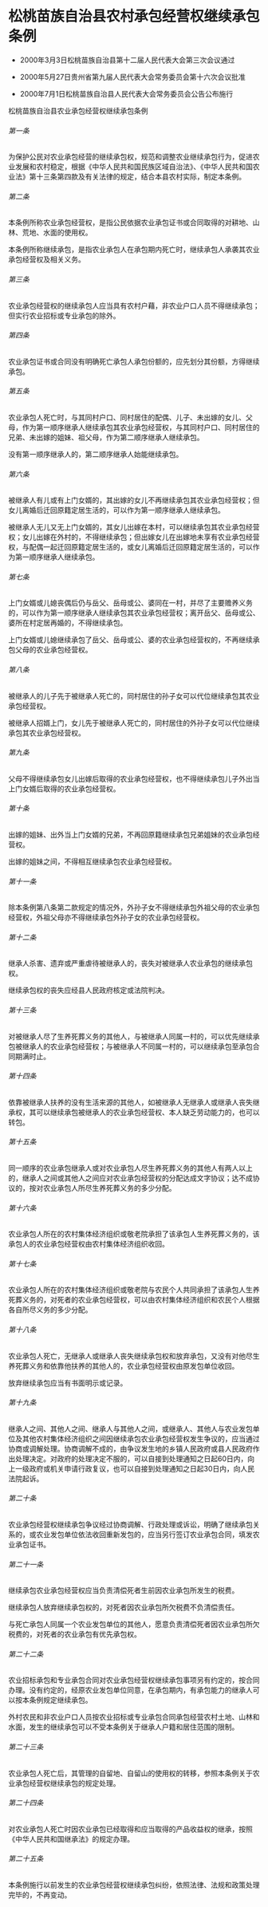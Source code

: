 # 松桃苗族自治县农村承包经营权继续承包条例

- 2000年3月3日松桃苗族自治县第十二届人民代表大会第三次会议通过

- 2000年5月27日贵州省第九届人民代表大会常务委员会第十六次会议批准

- 2000年7月1日松桃苗族自治县人民代表大会常务委员会公告公布施行

<!-- INFO END -->

松桃苗族自治县农业承包经营权继续承包条例

###### 第一条

为保护公民对农业承包经营的继续承包权，规范和调整农业继续承包行为，促进农业发展和农村稳定，根据《中华人民共和国民族区域自治法》、《中华人民共和国农业法》第十三条第四款及有关法律的规定，结合本县农村实际，制定本条例。

###### 第二条

本条例所称农业承包经营权，是指公民依据农业承包证书或合同取得的对耕地、山林、荒地、水面的使用权。

本条例所称继续承包，是指农业承包人在承包期内死亡时，继续承包人承袭其农业承包经营权及相关义务。

###### 第三条

农业承包经营权的继续承包人应当具有农村户藉，非农业户口人员不得继续承包；但实行农业招标或专业承包的除外。

###### 第四条

农业承包证书或合同没有明确死亡承包人承包份额的，应先划分其份额，方得继续承包。

###### 第五条

农业承包人死亡时，与其同村户口、同村居住的配偶、儿子、未出嫁的女儿、父母，作为第一顺序继承人继续承包其农业承包经营权，与其同村户口、同村居住的兄弟、未出嫁的姐妹、祖父母，作为第二顺序继承人继续承包。

没有第一顺序继承人的，第二顺序继承人始能继续承包。

###### 第六条

被继承人有儿或有上门女婿的，其出嫁的女儿不再继续承包其农业承包经营权；但女儿离婚后迁回原籍定居生活的，可以作为第一顺序继承人继续承包。

被继承人无儿又无上门女婿的，其女儿出嫁在本村，可以继续承包其农业承包经营权；女儿出嫁在外村的，不得继续承包；但出嫁女儿在出嫁地未享有农业承包经营权，与配偶一起迁回原籍定居生活的，或女儿离婚后迁回原籍定居生活的，可以作为第一顺序继承人继续承包。

###### 第七条

上门女婿或儿媳丧偶后仍与岳父、岳母或公、婆同在一村，并尽了主要赡养义务的，可以作为第一顺序继承人继续承包其农业承包经营权；离开岳父、岳母或公、婆所在村定居再婚的，不得继续承包。

上门女婿或儿媳继续承包了岳父、岳母或公、婆的农业承包经营权的，不再继续承包父母的农业承包经营权。

###### 第八条

被继承人的儿子先于被继承人死亡的，同村居住的孙子女可以代位继续承包其农业承包经营权。

被继承人招婿上门，女儿先于被继承人死亡的，同村居住的外孙子女可以代位继续承包其农业承包经营权。

###### 第九条

父母不得继续承包女儿出嫁后取得的农业承包经营权，也不得继续承包儿子外出当上门女婿后取得的农业承包经营权。

###### 第十条

出嫁的姐妹、出外当上门女婿的兄弟，不再回原籍继续承包兄弟姐妹的农业承包经营权。

出嫁的姐妹之间，不得相互继续承包农业承包经营权。

###### 第十一条

除本条例第八条第二款规定的情况外，外孙子女不得继续承包外祖父母的农业承包经营权，外祖父母亦不得继续承包外孙子女的农业承包经营权。

###### 第十二条

继承人杀害、遗弃或严重虐待被继承人的，丧失对被继承人农业承包的继续承包权。

继续承包权的丧失应经县人民政府核定或法院判决。

###### 第十三条

对被继承人尽了生养死葬义务的其他人，与被继承人同属一村的，可以优先继续承包被继承人的农业承包经营权；与被继承人不同属一村的，可以继续承包至承包合同期满时止。

###### 第十四条

依靠被继承人扶养的没有生活来源的其他人，如被继承人无继承人或继承人丧失继承权，其可以继续承包被继承人的农业承包经营权、本人缺乏劳动能力的，也可以转包。

###### 第十五条

同一顺序的农业承包继承人或对农业承包人尽生养死葬义务的其他人有两人以上的，继承人之间或其他人之间应对农业承包经营权的分配达成文字协议；达不成协议的，按对农业承包人所尽生养死葬义务的多少分配。

###### 第十六条

农业承包人所在的农村集体经济组织或敬老院承担了该承包人生养死葬义务的，该承包人的农业承包经营权由农村集体经济组织收回。

###### 第十七条

农业承包人所在的农村集体经济组织或敬老院与农民个人共同承担了该承包人生养死葬义务的，对死者的农业承包经营权，可以由农村集体经济组织和农民个人根据各自所尽义务的多少分配。

###### 第十八条

农业承包人死亡，无继承人或继承人丧失继续承包权和放弃承包，又没有对他尽生养死葬义务和依靠他扶养的其他人的，农业承包经营权由原发包单位收回。

放弃继续承包应当有书面明示或记录。

###### 第十九条

继承人之间、其他人之间、继承人与其他人之间，或继承人、其他人与农业发包单位及其他农村集体经济组织之间因继续承包农业承包经营权发生争议的，应当通过协商或调解处理。协商调解不成的，由争议发生地的乡镇人民政府或县人民政府作出处理决定。对政府的处理决定不服的，可以自接到处理通知之日起60日内，向上一级政府或机关申请行政复议，也可以自接到处理通知之日起30日内，向人民法院起诉。

###### 第二十条

农业承包经营权继续承包争议经过协商调解、行政处理或诉讼，明确了继续承包关系的，或农业发包单位依法收回重新发包的，应当另行签订农业承包合同，填发农业承包证书。

###### 第二十一条

继续承包农业承包经营权应当负责清偿死者生前因农业承包所发生的税费。

继续承包人放弃继续承包权的，对死者因农业承包所欠税费不负清偿责任。

与死亡承包人同属一个农业发包单位的其他人，愿意负责清偿死者因农业承包所欠税费的，对死者的农业承包有优先承包权。

###### 第二十二条

农业招标承包和专业承包合同对农业承包经营权继续承包事项另有约定的，按合同办理。没有约定的，经原农业发包单位同意，在承包期内，有承包能力的继承人可以按本条例规定继续承包。

外村农民和非农业户口人员按农业招标或专业承包合同承包经营农村土地、山林和水面，发生的继续承包可以不受本条例关于继承人户籍和居住范围的限制。

###### 第二十三条

农业承包人死亡后，其管理的自留地、自留山的使用权的转移，参照本条例关于农业承包经营权继续承包的规定处理。

###### 第二十四条

对农业承包人死亡时因农业承包已经取得和应当取得的产品收益权的继承，按照《中华人民共和国继承法》的规定办理。

###### 第二十五条

本条例施行以前发生的农业承包经营权继续承包纠纷，依照法律、法规和政策处理完毕的，不再变动。
